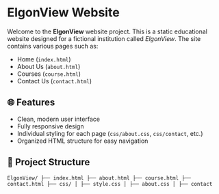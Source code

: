 # ElgonView Website

Welcome to the **ElgonView** website project. This is a static educational website designed for a fictional institution called *ElgonView*. The site contains various pages such as:

- Home (`index.html`)
- About Us (`about.html`)
- Courses (`course.html`)
- Contact Us (`contact.html`)

## 🌐 Features

- Clean, modern user interface
- Fully responsive design
- Individual styling for each page (`css/about.css`, `css/contact`, etc.)
- Organized HTML structure for easy navigation

## 📁 Project Structure


``` ElgonView/ ├── index.html ├── about.html ├── course.html ├── contact.html ├── css/ │ ├── style.css │ ├── about.css │ ├── contact ``` 
